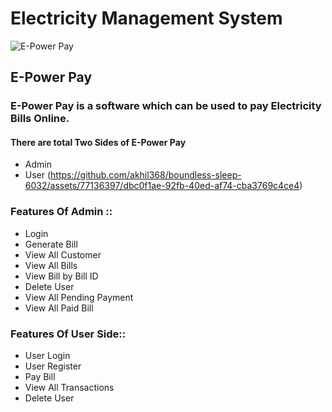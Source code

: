 # Electricity Management System
![E-Power Pay](https://github.com/akhil368/boundless-sleep-6032/assets/77136397/13a10549-02a3-4ed3-8dc6-95f6a8fed7a4)

## E-Power Pay
### E-Power Pay is a software which can be used to pay Electricity Bills Online.
#### There are total Two Sides of E-Power Pay
- Admin
- User 
(https://github.com/akhil368/boundless-sleep-6032/assets/77136397/dbc0f1ae-92fb-40ed-af74-cba3769c4ce4)
 ### Features Of Admin ::
- Login
- Generate Bill
- View All Customer
- View All Bills
- View Bill by Bill ID
- Delete User
- View All Pending Payment
- View All Paid Bill

### Features Of User Side::
- User Login
- User Register
- Pay Bill
- View All Transactions
- Delete User





